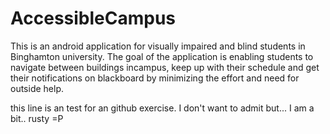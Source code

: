 # AccessibleCampus
This is an android application for visually impaired and blind students in Binghamton university. The goal of the application is enabling students to navigate between buildings incampus, keep up with their schedule and get their notifications on blackboard by minimizing the effort and need for  outside help.

this line is an test for an github exercise. I don't want to admit but... I am a bit.. rusty =P  
